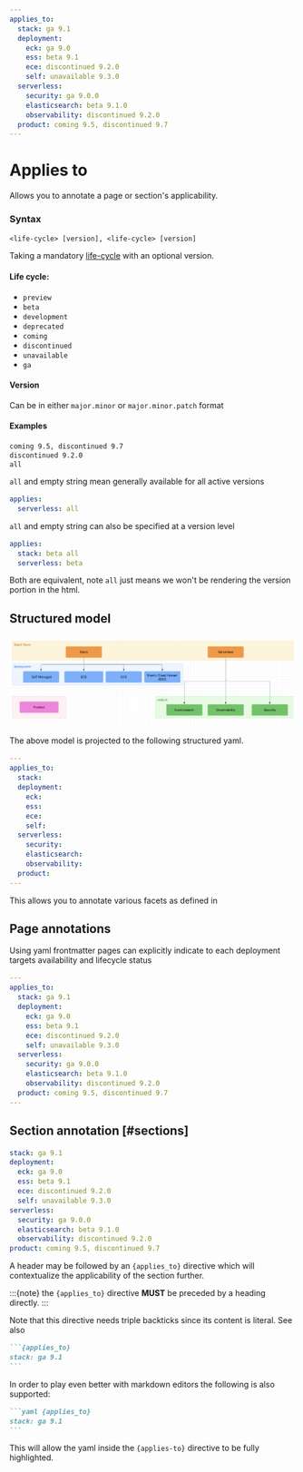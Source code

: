 ```yaml
---
applies_to:
  stack: ga 9.1
  deployment:
    eck: ga 9.0
    ess: beta 9.1
    ece: discontinued 9.2.0
    self: unavailable 9.3.0
  serverless:
    security: ga 9.0.0
    elasticsearch: beta 9.1.0
    observability: discontinued 9.2.0
  product: coming 9.5, discontinued 9.7
---
```


# Applies to

Allows you to annotate a page or section's applicability.

### Syntax

```
<life-cycle> [version], <life-cycle> [version]
```

Taking a mandatory [life-cycle](#life-cycle) with an optional version.

#### Life cycle:
  * `preview`
  * `beta`
  * `development`
  * `deprecated`
  * `coming`
  * `discontinued`
  * `unavailable`
  * `ga`

#### Version

Can be in either `major.minor` or `major.minor.patch` format

#### Examples

```
coming 9.5, discontinued 9.7
discontinued 9.2.0
all
```

`all` and empty string mean generally available for all active versions

```yaml
applies:
  serverless: all
```

`all` and empty string can also be specified at a version level

```yaml
applies:
  stack: beta all
  serverless: beta
```

Both are equivalent, note `all` just means we won't be rendering the version portion in the html.


## Structured model

![Applies To Model](img/applies.png)

The above model is projected to the following structured yaml.

```yaml
---
applies_to:
  stack: 
  deployment:
    eck: 
    ess: 
    ece: 
    self: 
  serverless:
    security: 
    elasticsearch: 
    observability: 
  product: 
---
```
This allows you to annotate various facets as defined in [](../migration/versioning.md)

## Page annotations

Using yaml frontmatter pages can explicitly indicate to each deployment targets availability and lifecycle status


```yaml
---
applies_to:
  stack: ga 9.1
  deployment:
    eck: ga 9.0
    ess: beta 9.1
    ece: discontinued 9.2.0
    self: unavailable 9.3.0
  serverless:
    security: ga 9.0.0
    elasticsearch: beta 9.1.0
    observability: discontinued 9.2.0
  product: coming 9.5, discontinued 9.7
---
```


## Section annotation [#sections]

```yaml {applies_to}
stack: ga 9.1
deployment:
  eck: ga 9.0
  ess: beta 9.1
  ece: discontinued 9.2.0
  self: unavailable 9.3.0
serverless:
  security: ga 9.0.0
  elasticsearch: beta 9.1.0
  observability: discontinued 9.2.0
product: coming 9.5, discontinued 9.7
```

A header may be followed by an `{applies_to}` directive which will contextualize the applicability 
of the section further.

:::{note}
the `{applies_to}` directive **MUST** be preceded by a heading directly.
:::


Note that this directive needs triple backticks since its content is literal. See also [](index.md#literal-directives)

````markdown
```{applies_to}
stack: ga 9.1
```
````

In order to play even better with markdown editors the following is also supported:

````markdown
```yaml {applies_to}
stack: ga 9.1
```
````

This will allow the yaml inside the `{applies-to}` directive to be fully highlighted.
